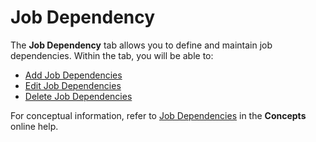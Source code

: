 # Job Dependency

The **Job Dependency** tab allows you to define and maintain job
dependencies. Within the tab, you will be able to:

- [Add Job Dependencies](Adding-Job-Dependencies.md)
- [Edit Job Dependencies](Editing-Job-Dependencies.md)
- [Delete Job Dependencies](Deleting-Job-Dependencies.md)

For conceptual information, refer to [Job Dependencies](../../../job-components/job-dependencies.md) in
the **Concepts** online help.
